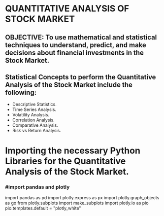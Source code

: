 # QUANTITATIVE ANALYSIS OF STOCK MARKET
## OBJECTIVE: To use mathematical and statistical techniques to understand, predict, and make decisions about financial investments in the Stock Market.
## Statistical Concepts to perform the Quantitative Analysis of the Stock Market include the following:
- Descriptive Statistics.
- Time Series Analysis.
- Volatility Analysis.
- Correlation Analysis.
- Comparative Analysis.
- Risk vs Return Analysis.

# Importing the necessary Python Libraries for the Quantitative Analysis of the Stock Market.
### #import pandas and plotly
import pandas as pd
import plotly.express as px
import plotly.graph_objects as go
from plotly.subplots import make_subplots
import plotly.io as pio
pio.templates.default = "plotly_white"

